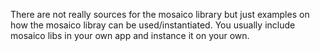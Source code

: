 There are not really sources for the mosaico library but just examples on how the mosaico libray can be used/instantiated.
You usually include mosaico libs in your own app and instance it on your own.
